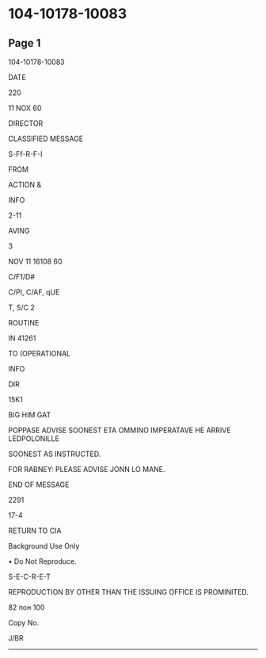 # 104-10178-10083

## Page 1

104-10178-10083

DATE

220

11 NOX 60

DIRECTOR

CLASSIFIED MESSAGE

S-Ff-R-F-I

FROM

ACTION &

INFO

2-11

AVING

3

NOV 11 16108 60

C/F1/D#

C/PI, C/AF, qUE

T, S/C 2

ROUTINE

IN 41261

TO (OPERATIONAL

INFO

DIR

15K1

BIG HIM GAT

POPPASE ADVISE SOONEST ETA OMMINO IMPERATAVE HE ARRIVE LEDPOLONILLE

SOONEST AS INSTRUCTED.

FOR RABNEY: PLEASE ADVISE JONN LO MANE.

END OF MESSAGE

2291

17-4

RETURN TO CIA

Background Use Only

• Do Not Reproduce.

S-E-C-R-E-T

REPRODUCTION BY OTHER THAN THE ISSUING OFFICE IS PROMINITED.

82 пон 100

Copy No.

J/BR

---

